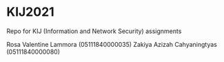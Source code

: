 # KIJ2021
Repo for KIJ (Information and Network Security) assignments

Rosa Valentine Lammora (05111840000035)
Zakiya Azizah Cahyaningtyas (05111840000080)
